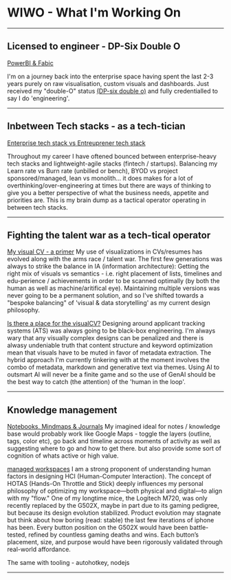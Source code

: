 # WIWO - What I'm Working On
---
## Licensed to engineer - DP-Six Double O

[PowerBI & Fabic](/powerbiEmbedded)

I'm on a journey back into the enterprise space having spent the last 2-3 years purely on raw visualisation, custom visuals and dashboards. Just received my "double-O" status [(DP-six double o)](https://learn.microsoft.com/en-au/users/basilrakawi/credentials/certification/fabric-analytics-engineer-associate?tab=credentials-tab) and fully credentialled to say I do 'engineering'. 

---

## Inbetween Tech stacks - as a tech-tician 
[Enterprise tech stack vs Entreuprener tech stack](/techstack)

Throughout my career I have oftened bounced between enterprise-heavy tech stacks and lightweight-agile stacks (fintech / startups). Balancing my Learn rate vs Burn rate (unbilled or bench), BYOD vs project sponsored/managed, lean vs monolith... it does makes for a lot of overthinking/over-engineering at times but there are ways of thinking to give you a better perspective of what the business needs, appetite and priorities are. This is my brain dump as a tactical operator operating in between tech stacks.

---

## Fighting the talent war as a tech-tical operator
[My visual CV - a primer](/pastCV)
My use of visualizations in CVs/resumes has evolved along with the arms race / talent war. The first few generations was always to strike the balance in IA (information architecture): Getting the right mix of visuals vs semantics - i.e. right placement of lists, timelines and edu-perience / achievements in order to be scanned optimally (by both the human as well as machine/aritifical eye). Maintaining multiple versions was never going to be a permanent solution, and so I've shifted towards a "bespoke balancing" of 'visual & data storytelling' as my current design philosophy. 

[Is there a place for the visualCV?](/visualCV)
Designing around applicant tracking systems (ATS) was always going to be black-box engineering. I'm always wary that any visually complex designs can be penalized and there is alwasy undeniable truth that content structure and keyword optimization mean that visuals have to be muted in favor of metadata extraction. The hybrid approach I'm currently tinkering with at the moment involves the combo of metadata, markdown and generative text via themes. Using AI to outsmart AI will never be a finite game and so the use of GenAI should be the best way to catch (the attention) of the 'human in the loop'.

---

## Knowledge management
[Notebooks, Mindmaps & Journals](/kb)
My imagined ideal for notes / knowledge base would probably work like Google Maps - toggle the layers (outline, tags, color etc), go back and timeline across moments of activity as well as suggesting where to go and how to get there. but also provide some sort of cognition of whats active or high value.

[managed workspaces](/manatwork)
I am a strong proponent of understanding human factors in designing HCI (Human-Computer Interaction). The concept of HOTAS (Hands-On Throttle and Stick) deeply influences my personal philosophy of optimizing my workspace—both physical and digital—to align with my "flow." One of my longtime mice, the Logitech M720, was only recently replaced by the G502X, maybe in part due to its gaming pedigree, but because its design evolution stabilized. Product evolution may stagnate but think about how boring (read: stable) the last few iterations of iphone has been. Every button position on the G502X would have been battle-tested, refined by countless gaming deaths and wins. Each button’s placement, size, and purpose would have been rigorously validated through real-world affordance.

The same with tooling - autohotkey, nodejs

---


<!--[Azure - Azure Cosmos DB, Storage Explorer](/azure)
Automate the system or systemize the automation.


### MongoDB / Atlas / NodeJS
[MongoDB client, Pipelines & NodeJS](/nodeJS)
<img src="images/NodeJS.png?raw=true"/>
 -->

<!-- <p style="font-size:11px">Page template forked from <a href="https://github.com/evanca/quick-portfolio">evanca</a></p> -->
